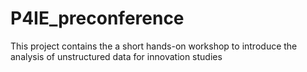 # P4IE_preconference
This project contains the a short hands-on workshop to introduce the analysis of unstructured data for innovation studies
